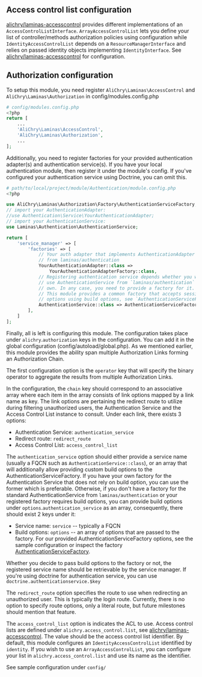 ## Access control list configuration
[alichry/laminas-accesscontrol](https://github.com/alichry/laminas-accesscontrol)
provides different implementations of an `AccessControlListInterface`. 
`ArrayAccessControlList` lets you define your list of controller/methods
authorization policies using configuration while `IdentityAccessControlList`
depends on a `ResourceManagerInterface` and relies on passed identity objects
implementing `IdentityInterface`. See
[alichry/laminas-accesscontrol](https://github.com/alichry/laminas-accesscontrol)
for configuration.

## Authorization configuration
To setup this module, you need register `AliChry\Laminas\AccessControl`
and `AliChry\Laminas\Authorization` in config/modules.config.php

```php
# config/modules.config.php
<?php
return [
    ...
    'AliChry\Laminas\AccessControl',
    'AliChry\Laminas\Authorization',
    ...
];
```

Additionally, you need to register factories for your provided authentication
adapter(s) and authentication service(s). If you have your local authentication
module, then register it under the module's config. If you've configured your
authentication service using Doctrine, you can omit this.

```php
# path/to/local/project/module/Authentication/module.config.php
<?php

use AliChry\Laminas\Authorization\Factory\AuthenticationServiceFactory;
// import your AuthenticationAdapter:
//use Authentication\Service\YourAuthenticationAdapter;
// import your AuthenticationService:
use Laminas\Authentication\AuthenticationService;

return [
    'service_manager' => [
        'factories' => [
            // Your auth adapter that implements AuthenticationAdapter
            // from laminas/authentication
            YourAuthenticationAdapter::class =>
                YourAuthenticationAdapterFactory::class,
            // Registering authentication service depends whether you want to
            // use AuthenticationService from `laminas/authentication` or your
            // own. In any case, you need to provide a factory for it.
            // This module provides a common factory that accepts session
            // options using build options, see `AuthenticationServiceFactory`
            AuthenticationService::class => AuthenticationServiceFactory::class
        ],
    ]
];
```

Finally, all is left is configuring this module. The configuration takes place
under `alichry`.`authorization` keys in the configuration. You can add it in the 
global configuration (config/autoload/global.php). As we mentioned earlier,
this module provides the ability span multiple Authorization Links forming an
Authorization Chain.  

The first configuration option is the `operator` key that will specify the binary
operator to aggregate the results from multiple Authorization Links.  

In the configuration, the `chain` key should correspond to an associative array
where each item in the array consists of link options mapped by a link name as key.
The link options are pertaining the redirect route to utilize during filtering
unauthorized users, the Authentication Service and the Access Control List instance
to consult.  Under each link, there exists 3 options:  

- Authentication Service: `authentication_service` 
- Redirect route: `redirect_route`
- Access Control List: `access_control_list`

The `authentication_service` option should either provide a service name
(usually a FQCN such as `AuthenticationService::class`), or an array that will
additionally allow providing custom build options to the
AuthenticationServiceFactory. If you have your own factory for the Authentication
Service that does not rely on build option, you can use the former which is
preferable. Otherwise, if you don't have a factory for the standard
AuthenticationService from `laminas/authentication` or your registered factory
requires build options, you can provide build options under 
`options`.`authentication_service` as an array, consequently, there should exist
2 keys under it:  

- Service name: `service` -- typically a FQCN
- Build options: `options` -- an array of options that are passed to the factory.
For our provided AuthenticationServiceFactory options, see the sample
configuration or inspect the factory
[AuthenticationServiceFactory](https://github.com/alichry/laminas-authorization/blob/master/src/Factory/AuthenticationServiceFactory.php#L41).

Whether you decide to pass build options to the factory or not, the registered
service name should be retrievable by the service manager. If you're using doctrine
for authentication service, you can use `doctrine.authenticationservice.$key`

The `redirect_route` option specifies the route to use when redirecting an
unauthorized user. This is typically the login route. Currently, there is no
option to specify route options, only a literal route, but future milestones
should mention that feature.  

The `access_control_list` option is indicates the ACL to use. Access control lists are defined under `alichry.access_control.list`, see [alichry/laminas-accesscontrol](https://github.com/alichry/laminas-accesscontrol). The value should be the access control list identifier. By default, this module configures an `IdentityAccessControlList` identified by `identity`. If you wish to use an `ArrayAccessControlList`, you can configure your list in `alichry.access_control.list` and use its name as the identifier.  

See sample configuration under `config/`
